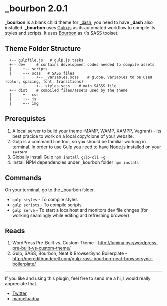 # _bourbon 2.0.1

**_bourbon** is a blank child theme for [_dash](https://github.com/marcelbadua/_dash), you need to have **_dash** also installed. **_bourbon** uses [Gulp.js](https://gulpjs.com/) as its automated workflow to compile its styles and scripts. It uses [Bourbon](https://www.bourbon.io/) as it's SASS toolset. 

## Theme Folder Structure

      +-- gulpfile.js   # gulp.js tasks
      +-- dev     # contains development codes needed to compile assets
      |     +-- scripts
      |     +-- scss   # SASS files
            |     +-- _variables.scss    # global variables to be used (color, spacing, font, transitions)
            |     +-- styles.scss    # main SASSS file
      +-- dist    # compiled files/assets used by the theme
      |     +-- css
      |     +-- js
      |     +-- img

## Prerequistes

1. A local server to build your theme (MAMP, WAMP, XAMPP, Vagrant) - its best pracice to work on a local copy/clone of your website.
1. Gulp is a command line tool, so you should be familiar working in terminal. In order to use Gulp you need to have [Node.js](https://nodejs.org/en/) installed on your system.
1. Globally install Gulp `npm install gulp-cli -g`
1. Install NPM dependencies under _bourbon folder `npm install`

## Commands

On your terminal, go to the _bourbon folder.

 - `gulp styles` - To compile styles 
 - `gulp scripts` - To compile scripts 
 - `gulp serve` - To start a localhost and monitors dev file chnges (for working seamingly while editing and refreshing browser)
      
## Reads

1. WordPress Pre-Built vs. Custom Theme - http://lumina.nyc/wordpress-pre-built-vs-custom-theme/
1. Gulp, SASS, Bourbon, Neat & BrowserSync Boilerplate - http://meredithunderell.com/gulp-sass-bourbon-neat-browsersync-boilerplate/

---

If you like and using this plugin, feel free to send me a hi, I would really appreciate that.

 - [Twitter](https://twitter.com/marcelbadua)
 - [marcelbadua](http://marcelbadua.com/)
